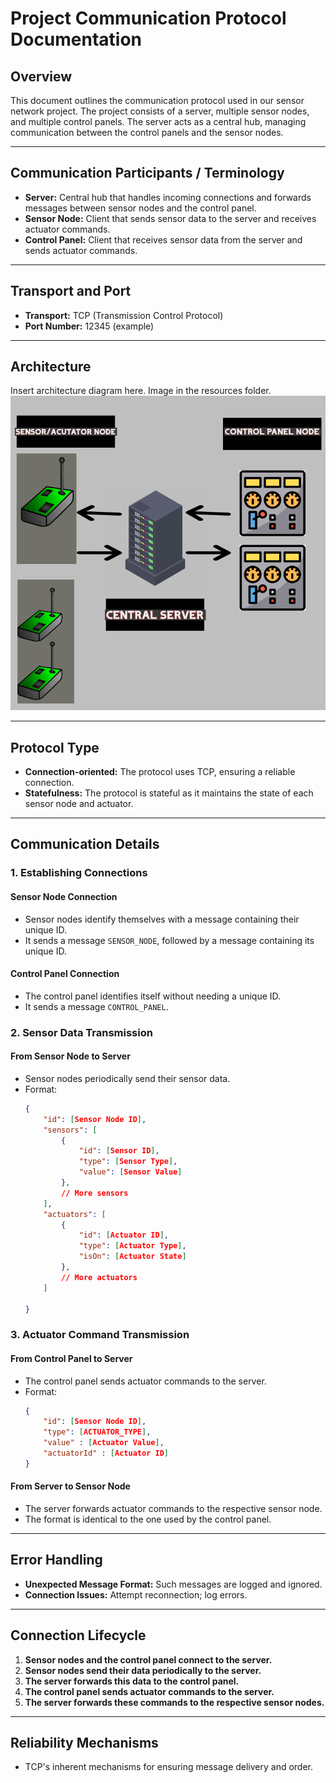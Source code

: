 # Project Communication Protocol Documentation

## Overview

This document outlines the communication protocol used in our sensor network project. The project consists of a server,
multiple sensor nodes, and multiple control panels. The server acts as a central hub, managing communication between the
control panels and the sensor nodes.

---

## Communication Participants / Terminology

- **Server:** Central hub that handles incoming connections and forwards messages between sensor nodes and the control
  panel.
- **Sensor Node:** Client that sends sensor data to the server and receives actuator commands.
- **Control Panel:** Client that receives sensor data from the server and sends actuator commands.

---

## Transport and Port
- **Transport:** TCP (Transmission Control Protocol)
- **Port Number:** 12345 (example)

---

## Architecture
Insert architecture diagram here.
Image in the resources folder.
![Diagram of the architecture](/src/main/resources/structure.png)


---

## Protocol Type
- **Connection-oriented:** The protocol uses TCP, ensuring a reliable connection.
- **Statefulness:** The protocol is stateful as it maintains the state of each sensor node and actuator.

---

## Communication Details

### 1. Establishing Connections

#### Sensor Node Connection

- Sensor nodes identify themselves with a message containing their unique ID.
- It sends a message `SENSOR_NODE`, followed by a message containing its unique ID.

#### Control Panel Connection

- The control panel identifies itself without needing a unique ID.
- It sends a message `CONTROL_PANEL`.

### 2. Sensor Data Transmission

#### From Sensor Node to Server

- Sensor nodes periodically send their sensor data.
- Format:
  ```json
  {
      "id": [Sensor Node ID],
      "sensors": [
          {
              "id": [Sensor ID],
              "type": [Sensor Type],
              "value": [Sensor Value]
          },
          // More sensors
      ],
      "actuators": [
          {
              "id": [Actuator ID],
              "type": [Actuator Type],
              "isOn": [Actuator State]
          },
          // More actuators
      ]
      
  }
  ```

### 3. Actuator Command Transmission

#### From Control Panel to Server

- The control panel sends actuator commands to the server.
- Format:
  ```json
  {
      "id": [Sensor Node ID],
      "type": [ACTUATOR_TYPE],
      "value" : [Actuator Value],
      "actuatorId" : [Actuator ID]
  }
  ```

#### From Server to Sensor Node

- The server forwards actuator commands to the respective sensor node.
- The format is identical to the one used by the control panel.

---

## Error Handling
- **Unexpected Message Format:** Such messages are logged and ignored.
- **Connection Issues:** Attempt reconnection; log errors.

---

## Connection Lifecycle

1. **Sensor nodes and the control panel connect to the server.**
2. **Sensor nodes send their data periodically to the server.**
3. **The server forwards this data to the control panel.**
4. **The control panel sends actuator commands to the server.**
5. **The server forwards these commands to the respective sensor nodes.**

---

## Reliability Mechanisms
- TCP's inherent mechanisms for ensuring message delivery and order.



